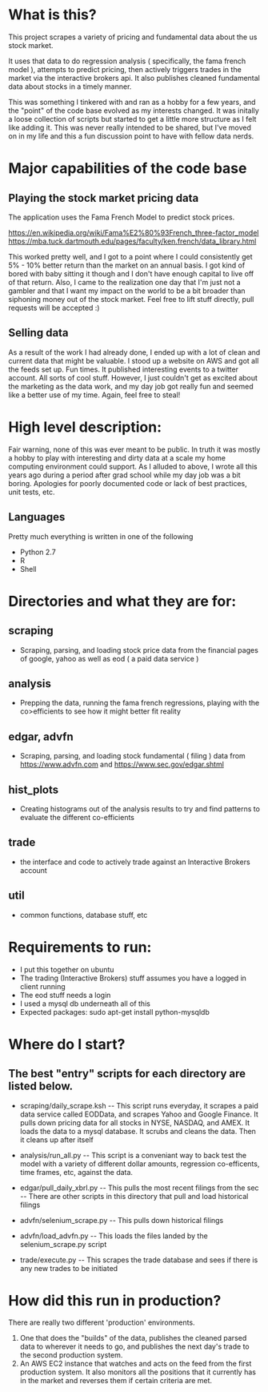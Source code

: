 # What is this?

This project scrapes a variety of pricing and fundamental data about the us stock market.  

It uses that data to do regression analysis ( specifically, the fama french model ), attempts to predict pricing, then actively triggers trades in the market via the interactive brokers api.  It also publishes cleaned fundamental data about stocks in a timely manner.

This was something I tinkered with and ran as a hobby for a few years, and the "point" of the code base evolved as my interests changed. It was initally a loose collection of scripts but started to get a little more structure as I felt like adding it.   This was never really intended to be shared, but I've moved on in my life and this a fun discussion point to have with fellow data nerds.  

# Major capabilities of the code base

## Playing the stock market pricing data

The application uses the Fama French Model to predict stock prices.  

https://en.wikipedia.org/wiki/Fama%E2%80%93French_three-factor_model
https://mba.tuck.dartmouth.edu/pages/faculty/ken.french/data_library.html

This worked pretty well, and I got to a point where I could consistently get 5% - 10% better return than the market on an annual basis.  I got kind of bored with baby sitting it though and I don't have enough capital to live off of that return. Also, I came to the realization one day that I'm just not a gambler and that I want my impact on the world to be a bit broader than siphoning money out of the stock market.  Feel free to lift stuff directly, pull requests will be accepted :)

## Selling data

As a result of the work I had already done, I ended up with a lot of clean and current data that might be valuable.  I stood up a website on AWS and got all the feeds set up.  Fun times.  It published interesting events to a twitter account. All sorts of cool stuff.  However, I just couldn't get as excited about the marketing as the data work, and my day job got really fun and seemed like a better use of my time.  Again, feel free to steal!


# High level description:

Fair warning, none of this was ever meant to be public. In truth it was mostly a hobby to play with interesting and dirty data at a scale my home computing environment could support. As I alluded to above, I wrote all this years ago during a period after grad school while my day job was a bit boring. Apologies for poorly documented code or lack of best practices, unit tests, etc. 

## Languages

Pretty much everything is written in one of the following
- Python 2.7
- R 
- Shell

# Directories and what they are for: 

## scraping
- Scraping, parsing, and loading stock price data from the financial pages of google, yahoo as well as eod ( a paid data service ) 
## analysis
- Prepping the data, running the fama french regressions, playing with the co>efficients to see how it might better fit reality
## edgar, advfn
- Scraping, parsing, and loading stock fundamental ( filing ) data from https://www.advfn.com and https://www.sec.gov/edgar.shtml
## hist_plots
- Creating histograms out of the analysis results to try and find patterns to evaluate the different co-efficients
## trade
- the interface and code to actively trade against an Interactive Brokers account
## util
- common functions, database stuff, etc



# Requirements to run: 
- I put this together on ubuntu
- The trading (Interactive Brokers) stuff assumes you have a logged in client running 
- The eod stuff needs a login
- I used a mysql db underneath all of this
- Expected packages:
	sudo apt-get install python-mysqldb

# Where do I start?

## The best "entry" scripts for each directory are listed below.  

- scraping/daily_scrape.ksh
-- This script runs everyday, it scrapes a paid data service called EODData, and scrapes Yahoo and Google Finance. It pulls down pricing data for all stocks in NYSE, NASDAQ, and AMEX.  It loads the data to a mysql database. It scrubs and cleans the data. Then it cleans up after itself

- analysis/run_all.py
-- This script is a conveniant way to back test the model with a variety of different dollar amounts, regression co-efficents, time frames, etc, against the data. 

- edgar/pull_daily_xbrl.py
-- This pulls the most recent filings from the sec
-- There are other scripts in this directory that pull and load historical filings

- advfn/selenium_scrape.py
-- This pulls down historical filings

- advfn/load_advfn.py
-- This loads the files landed by the selenium_scrape.py script

- trade/execute.py
-- This scrapes the trade database and sees if there is any new trades to be initiated

# How did this run in production?


There are really two different 'production' environments. 

1) One that does the "builds" of the data, publishes the cleaned parsed data to wherever it needs to go, and publishes the next day's trade to the second production system.  
2) An AWS EC2 instance that watches and acts on the feed from the first production system. It also monitors all the positions that it currently has in the market and reverses them if certain criteria are met.



